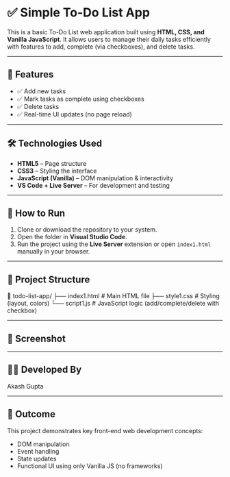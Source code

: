 # ✅ Simple To-Do List App 

This is a basic To-Do List web application built using **HTML, CSS, and Vanilla JavaScript**. It allows users to manage their daily tasks efficiently with features to add, complete (via checkboxes), and delete tasks.

---

## 📌 Features

- ✅ Add new tasks  
- ✅ Mark tasks as complete using checkboxes  
- ✅ Delete tasks  
- ✅ Real-time UI updates (no page reload)

---

## 🛠 Technologies Used

- **HTML5** – Page structure  
- **CSS3** – Styling the interface  
- **JavaScript (Vanilla)** – DOM manipulation & interactivity  
- **VS Code + Live Server** – For development and testing

---

## 🚀 How to Run

1. Clone or download the repository to your system.
2. Open the folder in **Visual Studio Code**.
3. Run the project using the **Live Server** extension or open `index1.html` manually in your browser.

---

## 📁 Project Structure

📁 todo-list-app/
├── index1.html # Main HTML file
├── style1.css # Styling (layout, colors)
└── script1.js # JavaScript logic (add/complete/delete with checkbox)


---

## 📸 Screenshot



---

## 👨‍💻 Developed By

Akash Gupta

---

## 📝 Outcome

This project demonstrates key front-end web development concepts:
- DOM manipulation  
- Event handling  
- State updates  
- Functional UI using only Vanilla JS (no frameworks)
